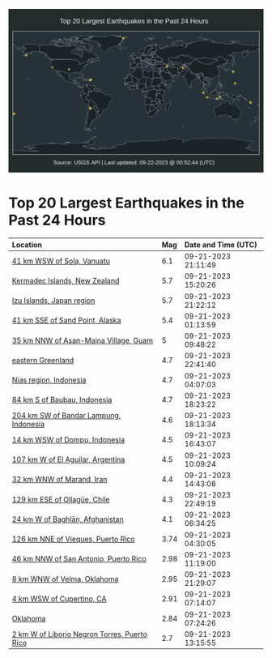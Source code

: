 ![Map](./map.png)

# Top 20 Largest Earthquakes in the Past 24 Hours

| Location | Mag | Date and Time (UTC) |
|:---|:---|:---|
| [41 km WSW of Sola, Vanuatu](https://earthquake.usgs.gov/earthquakes/eventpage/us7000kx7j) | 6.1 | 09-21-2023 21:11:49 |
| [Kermadec Islands, New Zealand](https://earthquake.usgs.gov/earthquakes/eventpage/us7000kx4l) | 5.7 | 09-21-2023 15:20:26 |
| [Izu Islands, Japan region](https://earthquake.usgs.gov/earthquakes/eventpage/us7000kx7t) | 5.7 | 09-21-2023 21:22:12 |
| [41 km SSE of Sand Point, Alaska](https://earthquake.usgs.gov/earthquakes/eventpage/us7000kx0x) | 5.4 | 09-21-2023 01:13:59 |
| [35 km NNW of Asan-Maina Village, Guam](https://earthquake.usgs.gov/earthquakes/eventpage/us7000kx26) | 5 | 09-21-2023 09:48:22 |
| [eastern Greenland](https://earthquake.usgs.gov/earthquakes/eventpage/us7000kx8y) | 4.7 | 09-21-2023 22:41:40 |
| [Nias region, Indonesia](https://earthquake.usgs.gov/earthquakes/eventpage/us7000kx1b) | 4.7 | 09-21-2023 04:07:03 |
| [84 km S of Baubau, Indonesia](https://earthquake.usgs.gov/earthquakes/eventpage/us7000kx63) | 4.7 | 09-21-2023 18:23:22 |
| [204 km SW of Bandar Lampung, Indonesia](https://earthquake.usgs.gov/earthquakes/eventpage/us7000kx67) | 4.6 | 09-21-2023 18:13:34 |
| [14 km WSW of Dompu, Indonesia](https://earthquake.usgs.gov/earthquakes/eventpage/us7000kx5q) | 4.5 | 09-21-2023 16:43:07 |
| [107 km W of El Aguilar, Argentina](https://earthquake.usgs.gov/earthquakes/eventpage/us7000kx27) | 4.5 | 09-21-2023 10:09:24 |
| [32 km WNW of Marand, Iran](https://earthquake.usgs.gov/earthquakes/eventpage/us7000kx4i) | 4.4 | 09-21-2023 14:43:08 |
| [129 km ESE of Ollagüe, Chile](https://earthquake.usgs.gov/earthquakes/eventpage/us7000kx90) | 4.3 | 09-21-2023 22:49:19 |
| [24 km W of Baghlān, Afghanistan](https://earthquake.usgs.gov/earthquakes/eventpage/us7000kx1q) | 4.1 | 09-21-2023 06:34:25 |
| [126 km NNE of Vieques, Puerto Rico](https://earthquake.usgs.gov/earthquakes/eventpage/pr2023264000) | 3.74 | 09-21-2023 04:30:05 |
| [46 km NNW of San Antonio, Puerto Rico](https://earthquake.usgs.gov/earthquakes/eventpage/pr71425448) | 2.98 | 09-21-2023 11:19:00 |
| [8 km WNW of Velma, Oklahoma](https://earthquake.usgs.gov/earthquakes/eventpage/ok2023sodv) | 2.95 | 09-21-2023 21:29:07 |
| [4 km WSW of Cupertino, CA](https://earthquake.usgs.gov/earthquakes/eventpage/nc73939716) | 2.91 | 09-21-2023 07:14:07 |
| [Oklahoma](https://earthquake.usgs.gov/earthquakes/eventpage/ok2023snbz) | 2.84 | 09-21-2023 07:24:26 |
| [2 km W of Liborio Negron Torres, Puerto Rico](https://earthquake.usgs.gov/earthquakes/eventpage/pr71425458) | 2.7 | 09-21-2023 13:15:55 |
